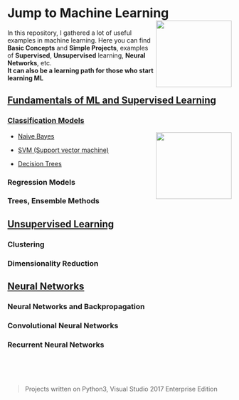 # Jump to Machine Learning <img src="https://user-images.githubusercontent.com/24522089/37507722-7c10ab9c-2909-11e8-9d52-4094cbede90d.jpg" align="right" width="170px" height="150px" /> 
In this repository, I gathered a lot of useful examples in machine learning. Here you can find **Basic Concepts** and **Simple Projects**, examples of **Supervised**, **Unsupervised** learning, **Neural Networks**,  etc.
<br>
**It can also be a learning path for those who start learning ML**


## [**Fundamentals of ML and Supervised Learning**](https://github.com/tigranv/Jump_to_Machine_Learning/tree/master/JumpToMachineLearning/SupervisedLearning)

### [Classification Models](https://github.com/tigranv/Jump_to_Machine_Learning/tree/master/JumpToMachineLearning/SupervisedLearning/ClassificationModels)

* [Naive Bayes](https://github.com/tigranv/Jump_to_Machine_Learning/tree/master/JumpToMachineLearning/SupervisedLearning/ClassificationModels/NaiveBayes) <img src="https://github.com/tigranv/Jump_to_Machine_Learning/blob/master/JumpToMachineLearning/AppData/NBclf.png" align="right" width="170px" height="150px" /> 

* [SVM (Support vector machine)](https://github.com/tigranv/Jump_to_Machine_Learning/tree/master/JumpToMachineLearning/SupervisedLearning/ClassificationModels/SVM)


* [Decision Trees](https://github.com/tigranv/Jump_to_Machine_Learning/tree/master/JumpToMachineLearning/SupervisedLearning/ClassificationModels/DecisionTrees)

### Regression Models 
### Trees, Ensemble Methods
 
## [**Unsupervised Learning**](https://github.com/tigranv/Jump_to_Machine_Learning/tree/master/JumpToMachineLearning/UnsupervisedLearning)

### Clustering
### Dimensionality Reduction

## [**Neural Networks**](https://github.com/tigranv/Jump_to_Machine_Learning/tree/master/JumpToMachineLearning/Neuralnetworks)

### Neural Networks and Backpropagation
### Convolutional Neural Networks
### Recurrent Neural Networks
 




<br>
<br>
<br>

> Projects written on Python3, Visual Studio 2017 Enterprise Edition



